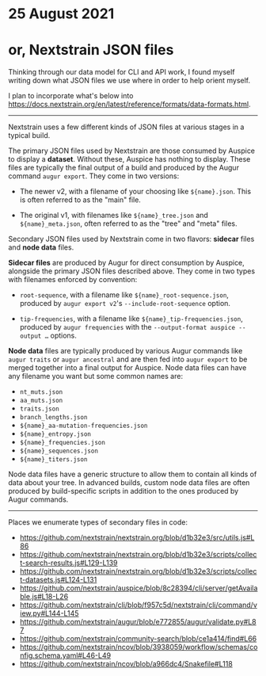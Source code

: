 # 25 August 2021
# or, Nextstrain JSON files

Thinking through our data model for CLI and API work, I found myself writing down
what JSON files we use where in order to help orient myself.

I plan to incorporate what's below into
<https://docs.nextstrain.org/en/latest/reference/formats/data-formats.html>.

---

Nextstrain uses a few different kinds of JSON files at various stages in a
typical build.

The primary JSON files used by Nextstrain are those consumed by Auspice to
display a __dataset__.  Without these, Auspice has nothing to display.  These
files are typically the final output of a build and produced by the Augur
command `augur export`.  They come in two versions:

  - The newer v2, with a filename of your choosing like `${name}.json`.  This
    is often referred to as the "main" file.

  - The original v1, with filenames like `${name}_tree.json` and
    `${name}_meta.json`, often referred to as the "tree" and "meta" files.

Secondary JSON files used by Nextstrain come in two flavors: __sidecar__ files
and __node data__ files.

__Sidecar files__ are produced by Augur for direct consumption by Auspice,
alongside the primary JSON files described above.  They come in two types with
filenames enforced by convention:

  - `root-sequence`, with a filename like `${name}_root-sequence.json`,
    produced by `augur export v2`'s `--include-root-sequence` option.

  - `tip-frequencies`, with a filename like `${name}_tip-frequencies.json`,
    produced by `augur frequencies` with the `--output-format auspice --output
    …` options.

__Node data__ files are typically produced by various Augur commands like `augur
traits` or `augur ancestral` and are then fed into `augur export` to be merged
together into a final output for Auspice.  Node data files can have any
filename you want but some common names are:

  - `nt_muts.json`
  - `aa_muts.json`
  - `traits.json`
  - `branch_lengths.json`
  - `${name}_aa-mutation-frequencies.json`
  - `${name}_entropy.json`
  - `${name}_frequencies.json`
  - `${name}_sequences.json`
  - `${name}_titers.json`

Node data files have a generic structure to allow them to contain all kinds of
data about your tree.  In advanced builds, custom node data files are often
produced by build-specific scripts in addition to the ones produced by Augur
commands.

---

Places we enumerate types of secondary files in code:

  - <https://github.com/nextstrain/nextstrain.org/blob/d1b32e3/src/utils.js#L86>
  - <https://github.com/nextstrain/nextstrain.org/blob/d1b32e3/scripts/collect-search-results.js#L129-L139>
  - <https://github.com/nextstrain/nextstrain.org/blob/d1b32e3/scripts/collect-datasets.js#L124-L131>
  - <https://github.com/nextstrain/auspice/blob/8c28394/cli/server/getAvailable.js#L18-L26>
  - <https://github.com/nextstrain/cli/blob/f957c5d/nextstrain/cli/command/view.py#L144-L145>
  - <https://github.com/nextstrain/augur/blob/e772855/augur/validate.py#L87>
  - <https://github.com/nextstrain/community-search/blob/ce1a414/find#L66>
  - <https://github.com/nextstrain/ncov/blob/3938059/workflow/schemas/config.schema.yaml#L46-L49>
  - <https://github.com/nextstrain/ncov/blob/a966dc4/Snakefile#L118>
